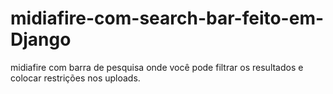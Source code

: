 # midiafire-com-search-bar-feito-em-Django
midiafire com barra de pesquisa onde você pode filtrar os resultados e colocar restrições nos uploads. 
